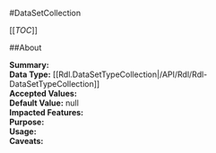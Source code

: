 #DataSetCollection

[[_TOC_]]

##About

**Summary:**   
**Data Type:** [[Rdl.DataSetTypeCollection|/API/Rdl/Rdl-DataSetTypeCollection]]  
**Accepted Values:**   
**Default Value:** null  
**Impacted Features:**   
**Purpose:**   
**Usage:**   
**Caveats:**   

